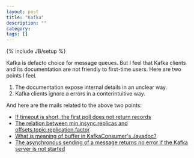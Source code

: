 ```yaml
---
layout: post
title: "Kafka"
description: ""
category:
tags: []
---
```

{% include JB/setup %}


Kafka is defacto choice for message queues. But I feel that Kafka clients and its documentation are not friendly to first-time users. Here are two points I feel.

1. The documentation expose internal details in an unclear way.
2. Kafka clients ignore a errors in a conterintuitive way.

And here are the mails related to the above two points:

- [If timeout is short, the first poll does not return records](http://mail-archives.apache.org/mod_mbox/kafka-users/201807.mbox/%3CCANPB7a5uGMg17WnoE7dOp8QGUdjC6d9fxqe%2Bii0ScaLyfyN2EQ%40mail.gmail.com%3E)
- [The relation between min.insync.replicas and offsets.topic.replication.factor](http://mail-archives.apache.org/mod_mbox/kafka-users/201807.mbox/%3CCANPB7a4BKFuuxjDomwZJHX%2BuBcFQnnX3r_AwPdyArLDbhqsiYg%40mail.gmail.com%3E)
- [What is meaning of buffer in KafkaConsumer's Javadoc?](http://mail-archives.apache.org/mod_mbox/kafka-users/201807.mbox/%3CCANPB7a6cL5-yoEWFGhXeny8v13LMgYjEcfnh-nLqeCR7C856Cg%40mail.gmail.com%3E)
- [The asynchronous sending of a message returns no error if the Kafka server is not started](http://mail-archives.apache.org/mod_mbox/kafka-users/201807.mbox/%3CCANPB7a6-gG1dX0y4_1kxwUn0irK%2BFxS7beYGe9rXD23_E3HhxQ%40mail.gmail.com%3E)
